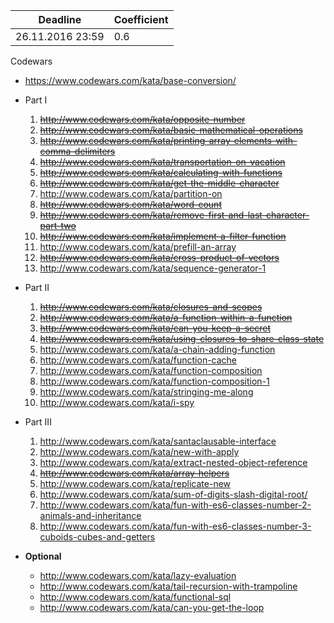 ﻿Deadline         |  Coefficient
-----------------|----------------
26.11.2016 23:59  | 0.6

Codewars 
  - https://www.codewars.com/kata/base-conversion/

  - Part I 
     1. ~~http://www.codewars.com/kata/opposite-number~~
     2. ~~http://www.codewars.com/kata/basic-mathematical-operations~~
     3. ~~http://www.codewars.com/kata/printing-array-elements-with-comma-delimiters~~
     4. ~~http://www.codewars.com/kata/transportation-on-vacation~~
     5. ~~http://www.codewars.com/kata/calculating-with-functions~~
     6. ~~http://www.codewars.com/kata/get-the-middle-character~~
     7. http://www.codewars.com/kata/partition-on
     8. ~~http://www.codewars.com/kata/word-count~~ 
     9. ~~http://www.codewars.com/kata/remove-first-and-last-character-part-two~~
     10. ~~http://www.codewars.com/kata/implement-a-filter-function~~ 
     11. http://www.codewars.com/kata/prefill-an-array
     12. ~~http://www.codewars.com/kata/cross-product-of-vectors~~
     13. http://www.codewars.com/kata/sequence-generator-1
  - Part II 
     1. ~~http://www.codewars.com/kata/closures-and-scopes~~
     2. ~~http://www.codewars.com/kata/a-function-within-a-function~~ 
     3. ~~http://www.codewars.com/kata/can-you-keep-a-secret~~
     4. ~~http://www.codewars.com/kata/using-closures-to-share-class-state~~
     5. http://www.codewars.com/kata/a-chain-adding-function
     6. http://www.codewars.com/kata/function-cache
     7. http://www.codewars.com/kata/function-composition
     8. http://www.codewars.com/kata/function-composition-1
     9. http://www.codewars.com/kata/stringing-me-along
     10. http://www.codewars.com/kata/i-spy
  - Part III 
     1. http://www.codewars.com/kata/santaclausable-interface
     2. http://www.codewars.com/kata/new-with-apply
     3. http://www.codewars.com/kata/extract-nested-object-reference
     4. ~~http://www.codewars.com/kata/array-helpers~~
     5. http://www.codewars.com/kata/replicate-new
     6. http://www.codewars.com/kata/sum-of-digits-slash-digital-root/
     7. http://www.codewars.com/kata/fun-with-es6-classes-number-2-animals-and-inheritance
     8. http://www.codewars.com/kata/fun-with-es6-classes-number-3-cuboids-cubes-and-getters
  - __Optional__
     - http://www.codewars.com/kata/lazy-evaluation
     - http://www.codewars.com/kata/tail-recursion-with-trampoline
     - http://www.codewars.com/kata/functional-sql
     - http://www.codewars.com/kata/can-you-get-the-loop
